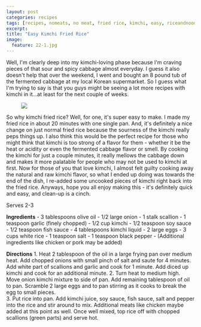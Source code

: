 ```yaml
---
layout: post
categories: recipes
tags: [recipes, nomeats, no meat, fried rice, kimchi, easy, riceandnoodles]
excerpt: 
title: "Easy Kimchi Fried Rice"
image:
  feature: 22-1.jpg
---
```


Well, I'm clearly deep into my kimchi-loving phase because I'm craving pieces of that sour and spicy cabbage almost everyday.  I guess it also doesn't help that over the weekend, I went and bought an 8 pound tub of the fermented cabbage at my local Korean supermarket.  So I guess what I'm trying to say is that you guys might be seeing a lot more recipes with kimchi in it...at least for the next couple of weeks.

<figure> <img src='/images/22-2.jpg'> </figure>

So why kimchi fried rice?  Well, for one, it's super easy to make.  I made my fried rice in about 20 minutes with one single pan.  And, it's definitely a nice change on just normal fried rice because the sourness of the kimchi really peps things up.  I also think this would be the perfect recipe for those who might think that kimchi is too strong of a flavor for them - whether it be the heat or acidity or even the fermented cabbage flavor or smell.  By cooking the kimchi for just a couple minutes, it really mellows the cabbage down and makes it more palatable for people who may not be used to kimchi at first.  Now for those of you that love kimchi, I almost felt guilty cooking away the natural and raw kimchi flavor, so what I ended up doing was towards the end of the dish, I re-added some uncooked pieces of kimchi right back into the fried rice.  Anyways, hope you all enjoy making this - it's definitely quick and easy, and clean-up is a cinch. 
<section class='recipe'>
<p>Serves 2-3</p>

<p><strong>Ingredients</strong>
- 3 tablespoons olive oil
- 1/2 large onion
- 1 stalk scallion
- 1 teaspoon garlic (finely chopped)
- 1/2 cup kimchi
- 1/2 teaspoon soy sauce
- 1/2 teaspoon fish sauce
- 4 tablespoons kimchi liquid
- 2 large eggs
- 3 cups white rice
- 1 teaspoon salt
- 1 teaspoon black pepper
- (Additional ingredients like chicken or pork may be added)</p>

<p><strong>Directions</strong>
1. Heat 2 tablespoon of the oil in a large frying pan over medium heat.  Add chopped onions with small pinch of salt and saute for 4 minutes.  Add white part of scallions and garlic and cook for 1 minute. Add diced up kimchi and cook for an additional minute.
2. Turn heat to medium high.  Move onion kimchi mixture to side of pan. Add remaining tablespoon of oil to pan.  Scramble 2 large eggs and to pan stirring as it cooks to break the egg to small pieces.<br/>3. Put rice into pan.  Add kimchi juice, soy sauce, fish sauce, salt and pepper into the rice and stir around to mix.  Additional meats like chicken maybe added at this point as well.  Once well mixed, top rice off with chopped scallions (green parts) and serve hot.</p></section>